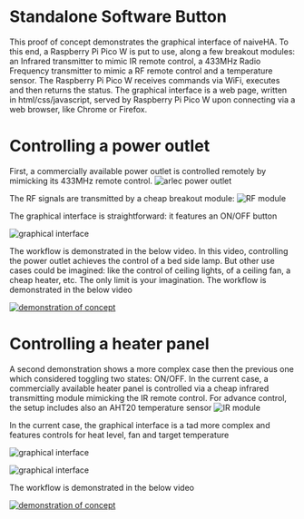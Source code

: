 # Standalone Software Button
This proof of concept demonstrates the graphical interface of naiveHA. To this end, a Raspberry Pi Pico W is put to use, along a few breakout modules: an Infrared transmitter to mimic IR remote control, a 433MHz Radio Frequency transmitter to mimic a RF remote control and a temperature sensor.
The Raspberry Pi Pico W receives commands via WiFi, executes and then returns the status. The graphical interface is a web page, written in html/css/javascript, served by Raspberry Pi Pico W upon connecting via a web browser, like Chrome or Firefox.

# Controlling a power outlet
First, a commercially available power outlet is controlled remotely by mimicking its 433MHz remote control.
![arlec power outlet](https://raw.githubusercontent.com/naive-HA/naiveHA/main/Proof-Of-Concept/Standalone-Software-Button/IMG_20230319_194943_204.jpg)

The RF signals are transmitted by a cheap breakout module:
![RF module](https://raw.githubusercontent.com/naive-HA/naiveHA/main/Proof-Of-Concept/Standalone-Software-Button/IMG_20230409_173019_605.jpg)

The graphical interface is straightforward: it features an ON/OFF button

![graphical interface](https://raw.githubusercontent.com/naive-HA/naiveHA/main/Proof-Of-Concept/Standalone-Software-Button/Screenshot_20230409-170044.png)

The workflow is demonstrated in the below video. In this video, controlling the power outlet achieves the control of a bed side lamp. But other use cases could be imagined: like the control of ceiling lights, of a ceiling fan, a cheap heater, etc. The only limit is your imagination.
The workflow is demonstrated in the below video

[![demonstration of concept](https://img.youtube.com/vi/iH8CAHKDYGw/0.jpg)](https://www.youtube.com/watch?v=iH8CAHKDYGw)

# Controlling a heater panel
A second demonstration shows a more complex case then the previous one which considered toggling two states: ON/OFF. In the current case, a commercially available heater panel is controlled via a cheap infrared transmitting module mimicking the IR remote control. For advance control, the setup includes also an AHT20 temperature sensor
![IR module](https://raw.githubusercontent.com/naive-HA/naiveHA/main/Proof-Of-Concept/Standalone-Software-Button/IMG_20230409_173001_261.jpg)

In the current case, the graphical interface is a tad more complex and features controls for heat level, fan and target temperature

![graphical interface](https://raw.githubusercontent.com/naive-HA/naiveHA/main/Proof-Of-Concept/Standalone-Software-Button/Screenshot_20230409-170052.png)

![graphical interface](https://raw.githubusercontent.com/naive-HA/naiveHA/main/Proof-Of-Concept/Standalone-Software-Button/Screenshot_20230409-170058.png)

The workflow is demonstrated in the below video

[![demonstration of concept](https://img.youtube.com/vi/w7Tisz9hLJI/0.jpg)](https://www.youtube.com/watch?v=w7Tisz9hLJI)